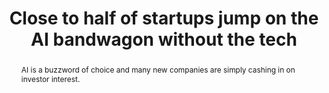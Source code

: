 ---
category: news
title: Close to half of startups jump on the AI bandwagon without the tech
abstract: AI is a buzzword of choice and many new companies are simply cashing in on investor interest.
publishedDateTime: 2019-03-05T12:01:49Z
sourceUrl: https://www.msn.com/en-us/money/technology/close-to-half-of-startups-jump-on-the-ai-bandwagon-without-the-tech/ar-BBUoKzu
type: article

provider:
  name: ZDNet
  id: default
tags:
  - AI

images: 
  - url: assets/images/2019/3/Close-to-half-of-startups-jump-on-the-AI-bandwagon-without-the-tech-1.jpg
    width: 1546
    height: 1036
    quality: 100
    title: Close to half of startups jump on the AI bandwagon without the tech
    attribution: 
    focalRegion:
      x1: None
      x2: None
      y1: None
      y2: None

---